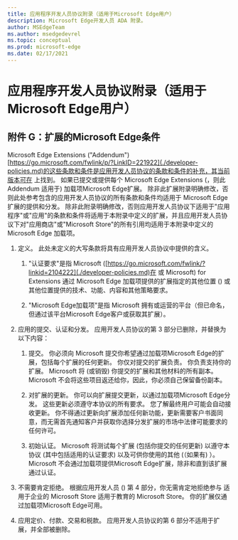 ```yaml
---
title: 应用程序开发人员协议附录（适用于Microsoft Edge用户）
description: Microsoft Edge开发人员 ADA 附录。
author: MSEdgeTeam
ms.author: msedgedevrel
ms.topic: conceptual
ms.prod: microsoft-edge
ms.date: 02/17/2021
---
```

# <a name="app-developer-agreement-addendum-for-microsoft-edge-program-users"></a>应用程序开发人员协议附录（适用于Microsoft Edge用户）


<!-- ====================================================================== -->
## <a name="exhibit-g-terms-and-conditions-for-microsoft-edge-extensions"></a>附件 G：扩展的Microsoft Edge条件

Microsoft Edge Extensions ("Addendum") [https://go.microsoft.com/fwlink/p/?LinkID=221922](./developer-policies.md)的这些条款和条件是应用开发人员协议的条款和条件的补充，其当前版本可在 上找到。  如果已提交或提供每个 Microsoft Edge Extensions (，则此 Addendum 适用于) 加载项Microsoft Edge扩展。  除非此扩展附录明确修改，否则此处参考包含的应用开发人员协议的所有条款和条件均适用于 Microsoft Edge 扩展的提供和分发。  除非此附录明确修改，否则应用开发人员协议下适用于"应用程序"或"应用"的条款和条件将适用于本附录中定义的扩展，并且应用开发人员协议下对"应用商店"或"Microsoft Store"的所有引用均适用于本附录中定义的 Microsoft Edge 加载项。

1.  定义。  此处未定义的大写条款将具有应用开发人员协议中提供的含义。

    1.  "认证要求"是指 Microsoft ([https://go.microsoft.com/fwlink/?linkid=2104222](./developer-policies.md)在 或 Microsoft) for Extensions 通过 Microsoft Edge 加载项提供的扩展指定的其他位置 () 或其他位置提供的技术、功能、内容和其他策略要求。

    1.  "Microsoft Edge加载项"是指 Microsoft 拥有或运营的平台（但已命名，但通过该平台Microsoft Edge客户或获取其扩展）。

1.  应用的提交、认证和分发。  应用开发人员协议的第 3 部分已删除，并替换为以下内容：

    1.  提交。  你必须向 Microsoft 提交你希望通过加载项Microsoft Edge的扩展，包括每个扩展的任何更新。  你仅对提交的扩展负责。  你负责支持你的扩展。  Microsoft 将 (或销毁) 你提交的扩展和其他材料的所有副本。  Microsoft 不会将这些项目返还给你，因此，你必须自己保留备份副本。

    1.  对扩展的更新。  你可以向扩展提交更新，以通过加载项Microsoft Edge分发。  这些更新必须遵守本协议的所有要求。  您了解最终用户可能会自动接收更新。  你不得通过更新向扩展添加任何新功能，更新需要客户书面同意，而无需首先通知客户并获取你选择分发扩展的市场中法律可能要求的任何许可。

    1.  初始认证。  Microsoft 将测试每个扩展 (包括你提交的任何更新) 以遵守本协议 (其中包括适用的认证要求) 以及可供你使用的其他 (（如果有) ）。  Microsoft 不会通过加载项提供Microsoft Edge扩展，除非和直到该扩展通过认证。

1.  不需要肯定拒绝。  根据应用开发人员 () 第 4 部分，你无需肯定地拒绝参与 适用于企业的 Microsoft Store 适用于教育的 Microsoft Store。  你的扩展仅通过加载项Microsoft Edge可用。

1.  应用定价、付款、交易和税款。  应用开发人员协议的第 6 部分不适用于扩展，并全部被删除。

